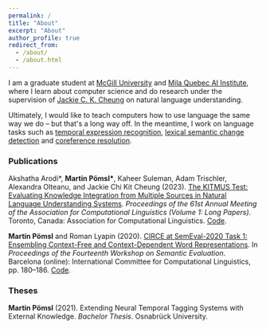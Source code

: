 ```yaml
---
permalink: /
title: "About"
excerpt: "About"
author_profile: true
redirect_from: 
  - /about/
  - /about.html
---
```


I am a graduate student at [McGill University](https://www.mcgill.ca/) and [Mila Quebec AI Institute](https://mila.quebec/en/), where I learn about computer science and do research under the supervision of [Jackie C. K. Cheung](https://www.cs.mcgill.ca/~jcheung/) on natural language understanding.

Ultimately, I would like to teach computers how to use language the same way we do – but that's a long way off. In the meantime, I work on language tasks such as [temporal expression recognition](https://en.wikipedia.org/wiki/Temporal_expressions), [lexical semantic change detection](https://en.wikipedia.org/wiki/Semantic_change) and [coreference resolution](https://en.wikipedia.org/wiki/Coreference).
&nbsp;

### Publications

Akshatha Arodi\*, **Martin Pömsl\***, Kaheer Suleman, Adam Trischler, Alexandra Olteanu, and Jackie Chi Kit Cheung (2023). [The KITMUS Test: Evaluating Knowledge Integration from Multiple Sources in Natural Language Understanding Systems](https://arxiv.org/abs/2212.08192). *Proceedings of the 61st Annual Meeting of the Association for Computational Linguistics (Volume 1: Long Papers)*. Toronto, Canada: Association for Computational Linguistics. [Code](https://github.com/mpoemsl/kitmus).

**Martin Pömsl** and Roman Lyapin (2020). [CIRCE at SemEval-2020 Task 1: Ensembling Context-Free and Context-Dependent Word Representations](https://www.aclweb.org/anthology/2020.semeval-1.21/). In *Proceedings of the Fourteenth Workshop on Semantic Evaluation*. Barcelona (online): International Committee for Computational Linguistics, pp. 180–186. [Code](https://github.com/mpoemsl/circe).

### Theses

**Martin Pömsl** (2021). Extending Neural Temporal Tagging Systems with External Knowledge. *Bachelor Thesis*. Osnabrück University.
